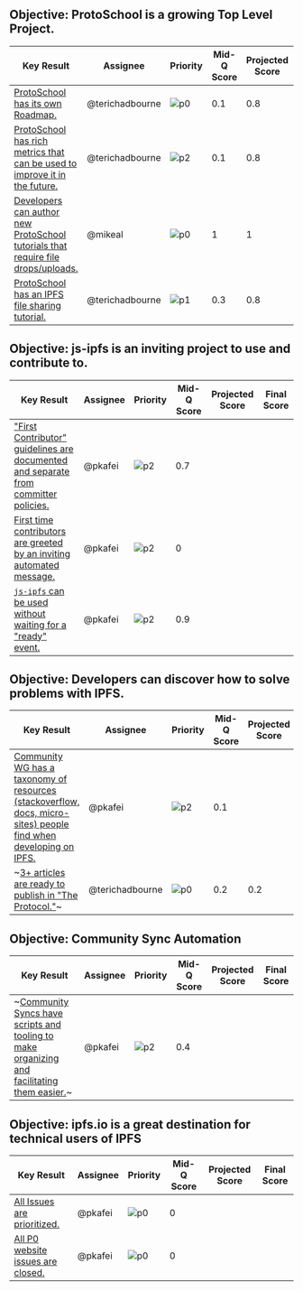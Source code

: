 ## Objective: ProtoSchool is a growing Top Level Project.

| Key Result | Assignee | Priority | Mid-Q Score | Projected Score | Final Score |
| ---------- | -------- | -------- | ----------- | --------------- | ----------- |
| [ProtoSchool has its own Roadmap.](https://github.com/ProtoSchool/protoschool.github.io/issues/104) | @terichadbourne | ![p0](https://ipfs.io/ipfs/QmV88khHDJEXi7wo6o972MZWY661R9PhrZW6dvpFP6jnMn/p0.svg) | 0.1| 0.8 | |
| [ProtoSchool has rich metrics that can be used to improve it in the future.](https://github.com/ProtoSchool/protoschool.github.io/issues/100) | @terichadbourne | ![p2](https://ipfs.io/ipfs/QmV88khHDJEXi7wo6o972MZWY661R9PhrZW6dvpFP6jnMn/p2.svg) | 0.1 | 0.8 | |
| [Developers can author new ProtoSchool tutorials that require file drops/uploads.](https://github.com/ProtoSchool/protoschool.github.io/issues/91) | @mikeal | ![p0](https://ipfs.io/ipfs/QmV88khHDJEXi7wo6o972MZWY661R9PhrZW6dvpFP6jnMn/p0.svg) | 1 | 1 | 1 |
| [ProtoSchool has an IPFS file sharing tutorial.](https://github.com/ProtoSchool/protoschool.github.io/issues/91) | @terichadbourne | ![p1](https://ipfs.io/ipfs/QmV88khHDJEXi7wo6o972MZWY661R9PhrZW6dvpFP6jnMn/p1.svg) | 0.3 | 0.8 | |

## Objective: js-ipfs is an inviting project to use and contribute to.

| Key Result | Assignee | Priority | Mid-Q Score | Projected Score | Final Score |
| ---------- | -------- | -------- | ----------- | --------------- | ----------- |
| ["First Contributor" guidelines are documented and separate from committer policies.](https://github.com/ipfs/community/issues/380) | @pkafei | ![p2](https://ipfs.io/ipfs/QmV88khHDJEXi7wo6o972MZWY661R9PhrZW6dvpFP6jnMn/p2.svg) | 0.7 | | |
| [First time contributors are greeted by an inviting automated message.](https://github.com/ipfs/community/issues/369) | @pkafei | ![p2](https://ipfs.io/ipfs/QmV88khHDJEXi7wo6o972MZWY661R9PhrZW6dvpFP6jnMn/p2.svg) | 0 | | |
| [`js-ipfs` can be used without waiting for a "ready" event.](https://github.com/ipfs/js-ipfs/issues/1762) | @pkafei | ![p2](https://ipfs.io/ipfs/QmV88khHDJEXi7wo6o972MZWY661R9PhrZW6dvpFP6jnMn/p2.svg) | 0.9 | | |

## Objective: Developers can discover how to solve problems with IPFS.

| Key Result | Assignee | Priority | Mid-Q Score | Projected Score | Final Score |
| ---------- | -------- | -------- | ----------- | --------------- | ----------- |
| [Community WG has a taxonomy of resources (stackoverflow, docs, micro-sites) people find when developing on IPFS.](https://github.com/ipfs/community/issues/367) | @pkafei | ![p2](https://ipfs.io/ipfs/QmV88khHDJEXi7wo6o972MZWY661R9PhrZW6dvpFP6jnMn/p2.svg) | 0.1 | | |
| ~[3+ articles are ready to publish in "The Protocol."](https://github.com/ipfs/community/issues/333)~ | @terichadbourne | ![p0](https://ipfs.io/ipfs/QmV88khHDJEXi7wo6o972MZWY661R9PhrZW6dvpFP6jnMn/p0.svg) | 0.2 | 0.2 | |

## Objective: Community Sync Automation

| Key Result | Assignee | Priority | Mid-Q Score | Projected Score | Final Score |
| ---------- | -------- | -------- | ----------- | --------------- | ----------- |
| ~[Community Syncs have scripts and tooling to make organizing and facilitating them easier.](https://github.com/ipfs/team-mgmt/issues/493)~ | @pkafei | ![p2](https://ipfs.io/ipfs/QmV88khHDJEXi7wo6o972MZWY661R9PhrZW6dvpFP6jnMn/p2.svg)| 0.4 | |

## Objective: ipfs.io is a great destination for technical users of IPFS

| Key Result | Assignee | Priority | Mid-Q Score | Projected Score | Final Score |
| ---------- | -------- | -------- | ----------- | --------------- | ----------- |
| [All Issues are prioritized.](https://github.com/ipfs/website/issues) | @pkafei | ![p0](https://ipfs.io/ipfs/QmV88khHDJEXi7wo6o972MZWY661R9PhrZW6dvpFP6jnMn/p0.svg)| 0 | |
| [All P0 website issues are closed.](https://github.com/ipfs/website/issues) | @pkafei | ![p0](https://ipfs.io/ipfs/QmV88khHDJEXi7wo6o972MZWY661R9PhrZW6dvpFP6jnMn/p0.svg)| 0 | |
